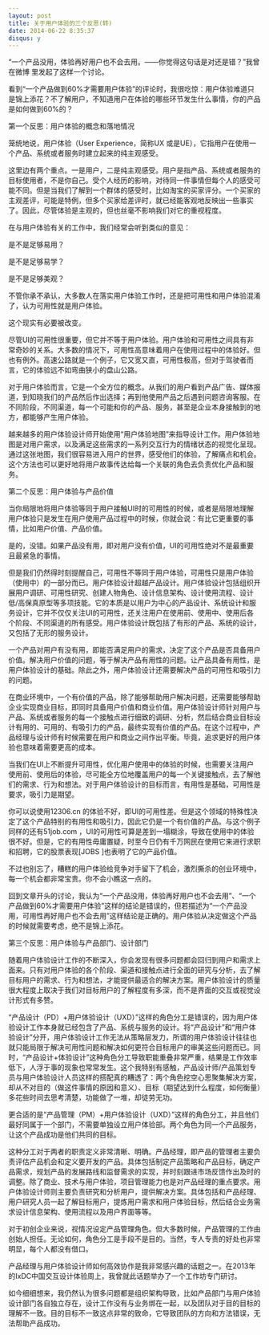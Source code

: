 ```yaml
---
layout: post
title: 关于用户体验的三个反思(转)
date: 2014-06-22 8:35:37
disqus: y
---
```


“一个产品没用，体验再好用户也不会去用。——你觉得这句话是对还是错？”我曾在微博 里发起了这样一个讨论。

看到“一个产品做到60%才需要用户体验”的评论时，我很吃惊：用户体验难道只是锦上添花？不了解用户，不知道用户在体验的哪些环节发生什么事情，你的产品是如何做到60%的？

第一个反思：用户体验的概念和落地情况

笼统地说，用户体验（User Experience，简称UX 或是UE），它指用户在使用一个产品、系统或者服务时建立起来的纯主观感受。

这里边有两个重点。一是用户，二是纯主观感受。用户是指产品、系统或者服务的目标使用者，不是你自己。受个人经历的影响，对待同一件事情但每个人的感受可能不同。但是当我们了解到一个群体的感受时，比如淘宝的买家评分。一个买家的主观差评，可能是特例，但多个买家给差评时，就已经能客观地反映出一些事实了。因此，尽管体验是主观的，但也丝毫不影响我们对它的重视程度。

在与用户体验有关的工作中，我们经常会听到类似的意见：

是不是足够易用？

是不是足够易学？

是不是足够美观？

不管你承不承认，大多数人在落实用户体验工作时，还是把可用性和用户体验混淆了，认为可用性就是用户体验。

这个现实有必要被改变。

尽管UI的可用性很重要，但它并不等于用户体验。用户体验和可用性之间具有非常奇妙的关系。大多数的情况下，可用性高意味着用户在使用过程中的体验好。但也有例外。高速公路就是一个例子，它又宽又直，可用性极高，但对于驾驶者而言，它的体验远不如弯曲狭小的盘山公路。

对于用户体验而言，它是一个全方位的概念。从我们的用户看到产品广告、媒体报道，到知晓我们的产品然后作出选择；再到他使用产品之后遇到问题咨询客服。在不同阶段，不同渠道，每一个可能和你的产品、服务，甚至是企业本身接触到的地方，都能够产生用户体验。

越来越多的用户体验设计师开始使用“用户体验地图”来指导设计工作。用户体验地图是对用户需求，以及满足这些需求的一系列交互行为的情绪状态的视觉化呈现。通过这张地图，我们很容易进入用户的世界，感受他们的体验，了解痛点和机会。这个方法也可以更好地将用户故事传达给每一个关联的角色去负责优化产品和服务。

第二个反思：用户体验与产品价值

当你局限地将用户体验等同于用户接触UI时的可用性的时候，或者是局限地理解用户体验只是发生在用户使用产品过程中的时候，你就会说：有比它更重要的事情，比如用户价值、产品价值。

是的，没错。如果产品没有用，即对用户没有价值，UI的可用性绝对不是最重要且最紧急的事情。

但是我们仍然得时刻提醒自己，可用性不等同于用户体验，可用性只是用户体验（使用中）的一部分而已。用户体验设计超越产品设计。用户体验设计包括组织开展用户调研、可用性研究、创建人物角色、设计信息架构、设计使用流程、设计低/高保真原型等多项技能。它的本质是以用户为中心的产品设计、系统设计和服务设计，它并不仅仅关注UI的可用性，还关注用户在使用前、使用中、使用后各个阶段、不同渠道的所有感受。用户体验设计既包括了有形的产品、系统的设计，又包括了无形的服务设计。

一个产品对用户有没有用，即能否满足用户的需求，决定了这个产品是否具备用户价值。解决用户价值的问题，等于解决产品有用性的问题。让产品具备有用性，是用户体验设计的基础。除此之外，用户体验设计还需要解决产品的可用性和吸引力的问题。

在商业环境中，一个有价值的产品，除了能够帮助用户解决问题，还需要能够帮助企业实现商业目标，即同时具备用户价值和商业价值。用户体验设计师针对用户与产品、系统或者服务的每一个接触点进行细致的调研、分析，然后结合商业目标设计有用的、可用的、有吸引力的产品，最终实现有价值的产品。在这个过程中，产品经理与设计师有时候需要在用户和商业之间作出平衡。毕竟，追求更好的用户体验也意味着需要更高的成本。

当我们在UI上不断提升可用性，优化用户使用中的体验的时候，也需要关注用户使用前、使用后的体验，尽可能全方位地覆盖用户的每一个关键接触点，去了解他们的需求、行为和想法。对于用户体验设计的目标而言，有用性是基础，可用性是要求，吸引力是期望。

你可以说使用12306.cn 的体验不好，即UI的可用性差。但是这个领域的特殊性决定了这个产品特别的有用性和吸引力，因此它仍是一个有价值的产品。与这个例子同样的还有51job.com ，UI的可用性可算是差到一塌糊涂，导致在使用中的体验很不好。但是，它的有用性毋庸置疑，时至今日仍有千万网民在使用它来进行求职和招聘，它的股票表现[JOBS ]也表明了它的产品价值。

不过也别忘了，糟糕的用户体验给竞争对手留下了机会，激烈撕杀的创业环境中，每一个机会都非常宝贵。你不会小瞧这一点的。

回到文章开头的讨论，我认为“一个产品没用，体验再好用户也不会去用”、“一个产品做到60%才需要用户体验”这样的结论是错误的，但若描述为“一个产品没用，可用性再好用户也不会去用”这样结论是正确的。用户体验从决定做这个产品的时候就需要考虑，绝不是锦上添花。

第三个反思：用户体验与产品部门、设计部门

随着用户体验设计工作的不断深入，你会发现有很多问题都会回归到用户和需求上面来。只有对用户体验的各个阶段、渠道和接触点进行全面的研究与分析，去了解目标用户的需求、行为和想法，才能提供最适合的解决方案。用户体验设计的质量很大程度上取决于我们对目标用户的了解程度有多深，而不是界面的交互或视觉设计形式有多赞。

“产品设计（PD）+用户体验设计（UXD）”这样的角色分工是错误的，因为用户体验设计工作本身就已经包含了产品、系统与服务的设计。将“产品设计”和“用户体验设计”分开，用户体验设计工作无法从策略层发力，所谓的用户体验设计往往也就只能局限于解决可用性问题和解决如何更符合目标用户的审美这些问题而已。同时，“产品设计+体验设计”这种角色分工导致职能重叠非常严重，结果是工作效率低下，人浮于事的现象也常常发生。这个我特别有感触，产品设计师/产品策划专员与用户体验设计人员这样的搭配真的糟透了：两个角色挖空心思聚集解决方案，却从不对目的（做这件事情的原因和意义）、目标（期望达到什么程度，如何衡量）多花些时间去思考清楚，功能做了一堆，却徒劳无功。

更合适的是“产品管理（PM）+用户体验设计（UXD）”这样的角色分工，并且他们最好同属于一个部门，不需要单独设立用户体验部。两个角色为同一个产品服务，让这个产品成功是他们共同的目标。

这种分工对于两者的职责定义非常清晰、明确。产品经理，即产品的管理者主要负责评估产品机会和定义要开发的产品。具体包括制定产品策略和产品目标，确定产品需求，规划产品的发展路线和监督需求的实现，并时刻跟进市场反馈作出及时的调整。除了商业、技术与用户体验，项目管理能力也是对产品经理的重点要求。用户体验设计师则主要负责研究和分析用户，提供解决方案。具体包括和产品经理、用户研究人员一起了解目标用户，提炼用户需求和用户体验目标，然后结合业务需求设计信息架构、使用流程以及用户界面等等。

对于初创企业来说，视情况设定产品管理角色。但大多数时候，产品管理的工作由创始人担任。无论如何，角色分工是手段不是目的。当然，专人专责的好处也非常明显，每个人都没有借口。

产品经理与用户体验设计师如何高效协作是我非常感兴趣的话题之一。在2013年的IxDC中国交互设计体验周上，我曾就此话题举办了一个工作坊专门研讨。

如今细细想来，我仍然认为很多问题都是组织架构导致，比如产品部门与用户体验设计部门各自独立存在，设计工作没有与业务绑在一起，以及团队对于目的目标的理解不一致。目的目标不一致这点非常的致命，它导致团队的方向和方法错误，无法帮助产品成功。